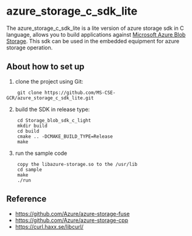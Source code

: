 
# azure_storage_c_sdk_lite

The azure_storage_c_sdk_lite is a lite version of azure storage sdk in C language, allows you to build applications against [Microsoft Azure Blob Storage](https://docs.microsoft.com/zh-cn/azure/storage/blobs/storage-blobs-introduction). 
This sdk can be used in the embedded equipment for azure storage operation.

## About how to set up

1. clone the project using Git:

```
    git clone https://github.com/MS-CSE-GCR/azure_storage_c_sdk_lite.git
```

2. build the SDK in release type:

```
    cd Storage_blob_sdk_c_light
    mkdir build
    cd build
    cmake .. -DCMAKE_BUILD_TYPE=Release
    make
```

3. run the sample code

```
    copy the libazure-storage.so to the /usr/lib
    cd sample 
    make
    ./run 
```

## Reference
* https://github.com/Azure/azure-storage-fuse  
* https://github.com/Azure/azure-storage-cpp  
* https://curl.haxx.se/libcurl/



